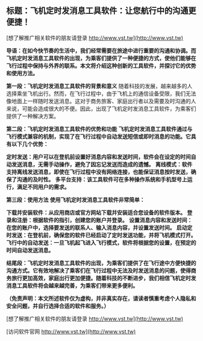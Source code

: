 ## **标题：飞机定时发消息工具软件：让您航行中的沟通更便捷！**

[想了解推广相关软件的朋友请登录 http://www.vst.tw](http://www.vst.tw)

**导语：在如今快节奏的生活中，我们经常需要在旅途中进行重要的沟通和协调。而飞机定时发消息工具软件的出现，为乘客们提供了一种便捷的方式，使他们能够在飞行过程中保持与外界的联系。本文将介绍这种创新的工具软件，并探讨它的优势和使用方法。**

**第一段：飞机定时发消息工具软件的背景和意义**
随着科技的发展，越来越多的人选择乘坐飞机出行。然而，在飞行过程中，由于飞机上的通信设备受限，我们无法像地面上一样随时发送消息。这对于商务旅客、家庭出行者以及需要及时沟通的人来说，可能会造成很大的不便。因此，出现了飞机定时发消息工具软件，为乘客们提供了一种解决方案。

**第二段：飞机定时发消息工具软件的优势和功能**
**飞机定时发消息工具软件通过与飞行模式兼容的机制，实现了在飞行过程中自动发送短信或即时消息的功能。它具有以下几个优势：**

**定时发送：用户可以在登机前设置好消息内容和发送时间，软件会在设定的时间自动发送消息，无需手动操作，避免了因忘记发送而造成的遗憾。**
**离线模式：软件支持离线发送消息，即使在飞行过程中没有网络连接，也能保证消息按时发送，确保了沟通的及时性。**
**多平台支持：该工具软件可在多种操作系统和手机型号上运行，满足不同用户的需求。**

**第三段：使用方法**
**使用飞机定时发消息工具软件非常简单：**

**下载并安装软件：从应用商店或官方网站下载并安装适合您设备的软件版本。**
**登录和注册：根据软件的指引，创建您的账户并登录。**
**设置消息内容和发送时间：在您的账户中，选择要发送的联系人、输入消息内容，并设置发送时间。**
**启动定时发送：在登机前，确保您的软件已经启动了定时发送功能，并将飞机模式打开。**
**飞行中的自动发送：一旦飞机起飞进入飞行模式，软件将根据您的设置，在预定的时间自动发送消息。**

**结尾段：飞机定时发消息工具软件的出现，为乘客们提供了在飞行途中方便快捷的沟通方式。它有效地解决了乘客们在飞行过程中无法及时发送消息的问题，使得商务旅行更加高效，家庭出行更加便捷。随着科技的不断进步，我们相信飞机定时发消息工具软件将会越来越完善，为乘客们带来更多便利。**

**（免责声明：本文所述软件仅为虚构，并非真实存在，请读者慎重考虑个人隐私和安全问题，并自行选择合适的软件和服务。）**

[想了解推广相关软件的朋友请登录 http://www.vst.tw](http://www.vst.tw)


[访问软件官网 http://www.vst.tw](http://www.vst.tw)
